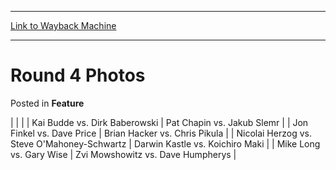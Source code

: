 
---
[Link to Wayback Machine](https://web.archive.org/web/20171029111140/https://magic.wizards.com/en/articles/archive/feature/round-4-photos-2000-01-01)

[_metadata_:wayback_url]:- "https://magic.wizards.com/en/articles/archive/feature/round-4-photos-2000-01-01"
[_metadata_:wayback_raw_url]:- "https://web.archive.org/web/20171029111140id_/https://magic.wizards.com/en/articles/archive/feature/round-4-photos-2000-01-01"
[_metadata_:wayback_capture_timestamp]:- "2017-10-29 11:11:40+00:00"
[_metadata_:description]:- "Kai Budde vs. Dirk Baberowski    Pat Chapin vs. Jakub Slemr"
[_metadata_:generator]:- "Drupal 7 (http://drupal.org)"
---


Round 4 Photos
==============



 Posted in **Feature**














|
|  |
| 
 Kai Budde vs. Dirk Baberowski | 
 Pat Chapin vs. Jakub Slemr |
| 
 Jon Finkel vs. Dave Price | 
 Brian Hacker vs. Chris Pikula |
| 
 Nicolai Herzog vs. Steve O'Mahoney-Schwartz | 
 Darwin Kastle vs. Koichiro Maki |
| 
 Mike Long vs. Gary Wise | 
 Zvi Mowshowitz vs. Dave Humpherys |







